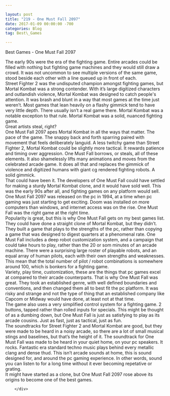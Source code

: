 ```yaml
---

layout: post  
title: "219 - One Must Fall 2097"  
date: 2017-01-09 00:00:00 -700  
categories: Blog  
tag: Best\_Games

---
```


Best Games - One Must Fall 2097

The early 90s were the era of the fighting game. Entire arcades could be filled with nothing but fighting game machines and they would still draw a crowd. It was not uncommon to see multiple versions of the same game, stood beside each other with a line queued up in front of each.   
Street Fighter 2 was the undisputed champion amongst fighting games, but Mortal Kombat was a strong contender. With it’s large digitized characters and outlandish violence, Mortal Kombat was designed to catch people's attention. It was brash and blunt in a way that most games at the time just weren’t. Most games that lean heavily on a flashy gimmick tend to have very little depth. There usually isn’t a real game there. Mortal Kombat was a notable exception to that rule. Mortal Kombat was a solid, nuanced fighting game.   
Great artists steal, right?  
One Must Fall 2097 apes Mortal Kombat in all the ways that matter. The pace of the game. The snappy back and forth sparring paired with movement that feels deliberately languid. A less twitchy game than Street Fighter 2, Mortal Kombat could be slightly more tactical. It rewards patience and timing over aggression. One Must Fall borrows, or steals, all of these elements. It also shamelessly lifts many animations and moves from the celebrated arcade game. It does all that and replaces the gimmick of violence and digitized humans with giant cg rendered fighting robots. A solid gimmick.   
That could have been it. The developers of One Must Fall could have settled for making a sturdy Mortal Kombat clone, and it would have sold well. This was the early 90s after all, and fighting games on any platform would sell. One Must Fall 2097 was released on the pc in 1994, at a time when pc gaming was just starting to get exciting. Doom was installed on more computers than windows, and internet access was on the rise. One Must Fall was the right game at the right time.   
Popularity is great, but this is why One Must Fall gets on my best games list. They could have done a straight clone of Mortal Kombat, but they didn’t. They built a game that plays to the strengths of the pc, rather than copying a game that was designed to digest quarters at a phenomenal rate. One Must Fall includes a deep robot customization system, and a campaign that could take hours to play, rather than the 20 or som minutes of an arcade machine. There were a surprising large roster of playable robots, and an equal array of human pilots, each with their own strengths and weaknesses. This mean that the total number of pilot / robot combinations is somewhere around 100, which is bonkers for a fighting game.   
Variety, play time, customization, these are the things that pc games excel at compared to their arcade counterparts. That is why One Must Fall was great. They took an established genre, with well defined boundaries and conventions, and then changed them all to best fit the pc platform. It was risky and strange and not the type of thing that an established company like Capcom or Midway would have done, at least not at that time.   
The game also uses a very simplified control system for a fighting game. 2 buttons, tapped rather than rolled inputs for specials. This might be thought of as a dumbing down, but One Must Fall is just as satisfying to play as its arcade cousins. Just as fast, just as tactical, just as fun.  
The soundtracks for Street Fighter 2 and Mortal Kombat are good, but they were made to be heard in a noisy arcade, so there are a lot of small musical stings and baselines, but that’s the height of it. The soundtrack for One Must Fall was made to be heard in your quiet home, on your pc speakers. It rocks. Fantastic era standard techno music plays behind every metallic clang and dense thud. This isn’t arcade sounds at home, this is sound designed for, and around the pc gaming experience. In other words, sound you can listen to for a long time without it ever becoming repetative or grating.   
It might have started as a clone, but One Must Fall 2097 rose above its origins to become one of the best games.

```
    </div>
    
```